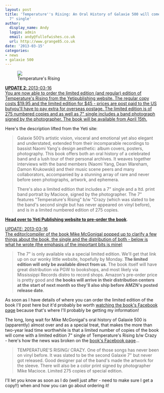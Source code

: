 ```yaml
---
layout: post
title: 'Temperature''s Rising: An Oral History of Galaxie 500 will come with limited
  7" single'
author:
  display_name: Andy
  login: admin
  email: andy@fullofwishes.co.uk
  url: http://www.grange85.co.uk
date: '2013-03-15'
categories:
- news
- galaxie 500
---
```

<p><figure class="caption aligncenter"><img src="https://media.fullofwishes.co.uk/images/misc/temprising_book.jpg" class /><figcaption class="caption-text"> Temperature's Rising</figcaption></figure>
<p><ins datetime="2013-03-17T09:21:22+00:00"><strong>UPDATE 2</strong>: 2013-03-16<br />
You are now able to order the limited edition (and regular) edition of Temperature's Rising from <a href="http://www.yetipublishing.com/">the Yetipublishing website</a>. The regular copy costs $19.95 and the limited edition for $45 - prices are post paid to the US butyou'll have to pay extra for overseas postage. The limited edition is of 275 numbered copies and as well as 7" single includes a band photograph signed by the photographer. The book will be available from April 15th.</p>
<p>Here's the description lifted from the Yeti site:</p>
<blockquote><p>Galaxie 500’s artistic vision, visceral and emotional yet also elegant and understated, extended from their incomparable recordings to bassist Naomi Yang's design aesthetic: album covers, posters, photography. This book offers both an oral history of a celebrated band and a lush tour of their personal archives. It weaves together interviews with the band members (Naomi Yang, Dean Wareham, Damon Krukowski) and their music scene peers and many collaborators, accompanied by a stunning array of rare and never before seen photographs, artwork, and ephemera.</p>
<p>There's also a limited edition that includes a 7" single and a ltd. print band portrait by Macioce, signed by the photographer. The 7" features "Temperature's Rising" b/w "Crazy (which was slated to be the band's second single but has never appeared on vinyl before), and is in a limited numbered edition of 275 copies.</p></blockquote>
<p><a href="http://www.yetipublishing.com/"><strong>Head over to Yeti Publishing website to pre-order the book</strong></a>.</ins></p>
<p><ins datetime="2013-03-16T13:11:01+00:00">UPDATE: 2013-03-16<br />
The editor/compiler of the book Mike McGonigal popped up to clarify a few things about the book, the single and the distribution of both - below is what he wrote (the emphasis of the important bits is mine)</p>
<blockquote><p>The 7" is only available via a special limited edition. We'll get that link up on our wonky little website, hopefully by Monday. <strong>The limited edition will only be available direct from us</strong>. The book itself will have great distribution via PGW to bookshops, and most likely via Mississippi Records distro to record shops. Amazon's pre-order price is pretty good and t<strong>he books will arrive in their distribution centers at the start of next month so they'll also ship before AMZN's posted release date</strong>.</p></blockquote>
<p>As soon as I have details of where you can order the limited edition of the book I'll post here but it'd probably be worth <a href="https://www.facebook.com/pages/Temperatures-Rising-An-Oral-History-of-Galaxie-500/350620948379605">watching the book's Facebook page</a> because that's where I'll probably be getting my information!</ins></p>
<p>The long, long wait for Mike McGonigal's oral history of Galaxie 500 is (apparently) almost over and as a special treat, that makes the more than two-year lead time worthwhile is that a limited number of copies of the book will come with a limited edition 7" single of Temperature's Rising b/w Crazy - here's how the news was broken on the <a href="https://www.facebook.com/pages/Temperatures-Rising-An-Oral-History-of-Galaxie-500/350620948379605">book's Facebook page</a>...</p>
<blockquote><p>TEMPERATURE'S RISING/ CRAZY. One of those songs has never been on vinyl before. It was slated to be the second Galaxie 7" but never got released. Good designer pal of the band's made the artwork for the sleeve. There will also be a color print signed by photographer Mike Macioce. Limited 275 copies of special edition.</p></blockquote>
<p>I'll let you know as soon as I do (well just after - need to make sure I get a copy!!) when and how you can go about ordering it!</p>
